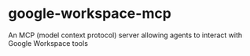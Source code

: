 # google-workspace-mcp
An MCP (model context protocol) server allowing agents to interact with Google Workspace tools
